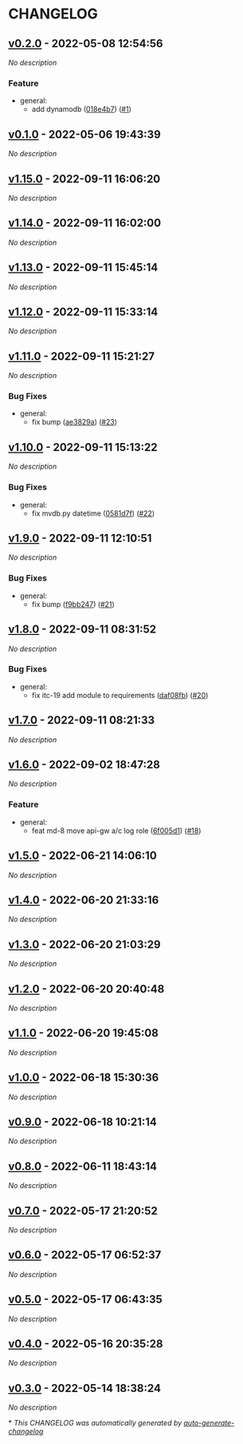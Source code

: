 # CHANGELOG

## [v0.2.0](https://github.com/indigo-tangerine/itc-tfm-mvdb/releases/tag/v0.2.0) - 2022-05-08 12:54:56

*No description*

### Feature

- general:
  - add dynamodb ([018e4b7](https://github.com/indigo-tangerine/itc-tfm-mvdb/commit/018e4b790d66c19e26dc9a91f7f075feb1121c0c)) ([#1](https://github.com/indigo-tangerine/itc-tfm-mvdb/pull/1))

## [v0.1.0](https://github.com/indigo-tangerine/itc-tfm-mvdb/releases/tag/v0.1.0) - 2022-05-06 19:43:39

*No description*

## [v1.15.0](https://github.com/indigo-tangerine/itc-tfm-mvdb/releases/tag/v1.15.0) - 2022-09-11 16:06:20

*No description*

## [v1.14.0](https://github.com/indigo-tangerine/itc-tfm-mvdb/releases/tag/v1.14.0) - 2022-09-11 16:02:00

*No description*

## [v1.13.0](https://github.com/indigo-tangerine/itc-tfm-mvdb/releases/tag/v1.13.0) - 2022-09-11 15:45:14

*No description*

## [v1.12.0](https://github.com/indigo-tangerine/itc-tfm-mvdb/releases/tag/v1.12.0) - 2022-09-11 15:33:14

*No description*

## [v1.11.0](https://github.com/indigo-tangerine/itc-tfm-mvdb/releases/tag/v1.11.0) - 2022-09-11 15:21:27

*No description*

### Bug Fixes

- general:
  - fix bump ([ae3829a](https://github.com/indigo-tangerine/itc-tfm-mvdb/commit/ae3829a599279f3120f2e1cab8ecf8dbe4ba93d5)) ([#23](https://github.com/indigo-tangerine/itc-tfm-mvdb/pull/23))

## [v1.10.0](https://github.com/indigo-tangerine/itc-tfm-mvdb/releases/tag/v1.10.0) - 2022-09-11 15:13:22

*No description*

### Bug Fixes

- general:
  - fix mvdb.py datetime ([0581d7f](https://github.com/indigo-tangerine/itc-tfm-mvdb/commit/0581d7f512aca3f6a2ce73280e454c75b10e76ba)) ([#22](https://github.com/indigo-tangerine/itc-tfm-mvdb/pull/22))

## [v1.9.0](https://github.com/indigo-tangerine/itc-tfm-mvdb/releases/tag/v1.9.0) - 2022-09-11 12:10:51

*No description*

### Bug Fixes

- general:
  - fix bump ([f9bb247](https://github.com/indigo-tangerine/itc-tfm-mvdb/commit/f9bb24724037435ca9b5d9fdc140f37619aa8ca1)) ([#21](https://github.com/indigo-tangerine/itc-tfm-mvdb/pull/21))

## [v1.8.0](https://github.com/indigo-tangerine/itc-tfm-mvdb/releases/tag/v1.8.0) - 2022-09-11 08:31:52

*No description*

### Bug Fixes

- general:
  - fix itc-19 add module to requirements ([daf08fb](https://github.com/indigo-tangerine/itc-tfm-mvdb/commit/daf08fbaf20575ecf89a291f3b0f27f07ad724ec)) ([#20](https://github.com/indigo-tangerine/itc-tfm-mvdb/pull/20))

## [v1.7.0](https://github.com/indigo-tangerine/itc-tfm-mvdb/releases/tag/v1.7.0) - 2022-09-11 08:21:33

*No description*

## [v1.6.0](https://github.com/indigo-tangerine/itc-tfm-mvdb/releases/tag/v1.6.0) - 2022-09-02 18:47:28

*No description*

### Feature

- general:
  - feat md-8 move api-gw a/c log role ([6f005d1](https://github.com/indigo-tangerine/itc-tfm-mvdb/commit/6f005d1a1d91a0f27596293db212b11c43242f3d)) ([#18](https://github.com/indigo-tangerine/itc-tfm-mvdb/pull/18))

## [v1.5.0](https://github.com/indigo-tangerine/itc-tfm-mvdb/releases/tag/v1.5.0) - 2022-06-21 14:06:10

*No description*

## [v1.4.0](https://github.com/indigo-tangerine/itc-tfm-mvdb/releases/tag/v1.4.0) - 2022-06-20 21:33:16

*No description*

## [v1.3.0](https://github.com/indigo-tangerine/itc-tfm-mvdb/releases/tag/v1.3.0) - 2022-06-20 21:03:29

*No description*

## [v1.2.0](https://github.com/indigo-tangerine/itc-tfm-mvdb/releases/tag/v1.2.0) - 2022-06-20 20:40:48

*No description*

## [v1.1.0](https://github.com/indigo-tangerine/itc-tfm-mvdb/releases/tag/v1.1.0) - 2022-06-20 19:45:08

*No description*

## [v1.0.0](https://github.com/indigo-tangerine/itc-tfm-mvdb/releases/tag/v1.0.0) - 2022-06-18 15:30:36

*No description*

## [v0.9.0](https://github.com/indigo-tangerine/itc-tfm-mvdb/releases/tag/v0.9.0) - 2022-06-18 10:21:14

*No description*

## [v0.8.0](https://github.com/indigo-tangerine/itc-tfm-mvdb/releases/tag/v0.8.0) - 2022-06-11 18:43:14

*No description*

## [v0.7.0](https://github.com/indigo-tangerine/itc-tfm-mvdb/releases/tag/v0.7.0) - 2022-05-17 21:20:52

*No description*

## [v0.6.0](https://github.com/indigo-tangerine/itc-tfm-mvdb/releases/tag/v0.6.0) - 2022-05-17 06:52:37

*No description*

## [v0.5.0](https://github.com/indigo-tangerine/itc-tfm-mvdb/releases/tag/v0.5.0) - 2022-05-17 06:43:35

*No description*

## [v0.4.0](https://github.com/indigo-tangerine/itc-tfm-mvdb/releases/tag/v0.4.0) - 2022-05-16 20:35:28

*No description*

## [v0.3.0](https://github.com/indigo-tangerine/itc-tfm-mvdb/releases/tag/v0.3.0) - 2022-05-14 18:38:24

*No description*

\* *This CHANGELOG was automatically generated by [auto-generate-changelog](https://github.com/BobAnkh/auto-generate-changelog)*
